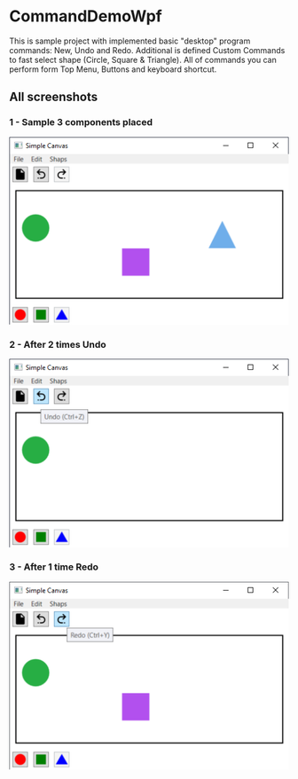 # CommandDemoWpf
This is sample project with implemented basic "desktop" program commands: New, Undo and Redo. Additional is defined Custom Commands to fast select shape (Circle, Square & Triangle). All of commands you can perform form Top Menu, Buttons and keyboard shortcut.

## All screenshots

### 1 - Sample 3 components placed
![alt text](screenshots/1Sample3ComponentsPlaced.PNG)

### 2 - After 2 times Undo
![alt text](screenshots/2After2TimesUndo.PNG)

### 3 - After 1 time Redo
![alt text](screenshots/3After1TimeRedo.PNG)

